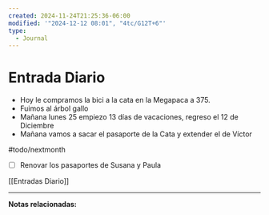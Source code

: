 ```yaml
---
created: 2024-11-24T21:25:36-06:00
modified: '"2024-12-12 08:01", "4tc/G12T+6"'
type:
  - Journal
---
```


# Entrada Diario

- Hoy le compramos la bici a la cata en la Megapaca a 375.
- Fuimos al árbol gallo
- Mañana lunes 25 empiezo 13 días de vacaciones, regreso el 12 de Diciembre
- Mañana vamos a sacar el pasaporte de la Cata y extender el de Víctor

#todo/nextmonth
- [ ] Renovar los pasaportes de Susana y Paula

[[Entradas Diario]]


--- 
 **Notas relacionadas:**
 